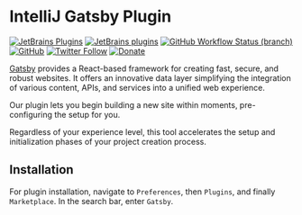 # IntelliJ Gatsby Plugin

[![JetBrains Plugins](https://img.shields.io/jetbrains/plugin/v/21394-gatsby)](https://plugins.jetbrains.com/plugin/21394-gatsby)
[![JetBrains plugins](https://img.shields.io/jetbrains/plugin/d/21394-gatsby)](https://plugins.jetbrains.com/plugin/21394-gatsby/versions)
[![GitHub Workflow Status (branch)](https://img.shields.io/github/actions/workflow/status/KartanHQ/intellij-gatsby/build.yml?branch=master)](https://github.com/KartanHQ/intellij-gatsby/actions/workflows/build.yml)
[![GitHub](https://img.shields.io/github/license/KartanHQ/intellij-gatsby)](https://github.com/KartanHQ/intellij-gatsby/blob/master/LICENSE)
[![Twitter Follow](https://img.shields.io/badge/follow-%40nekofar-1DA1F2?logo=twitter&style=flat)](https://twitter.com/nekofar)
[![Donate](https://img.shields.io/badge/donate-nekofar.crypto-a2b9bc?logo=ko-fi&logoColor=white)](https://ud.me/nekofar.crypto)


<!-- Plugin description -->
[Gatsby](https://gatsbyjs.com/) provides a React-based framework for creating fast, secure, and robust websites. It
offers an innovative data layer simplifying the integration of various content, APIs, and services into a unified web
experience.

Our plugin lets you begin building a new site within moments, pre-configuring the setup for you.

Regardless of your experience level, this tool accelerates the setup and initialization phases of your project creation
process.
<!-- Plugin description end -->

## Installation

For plugin installation, navigate to `Preferences`, then `Plugins`, and finally `Marketplace`. In the search bar,
enter `Gatsby`.

